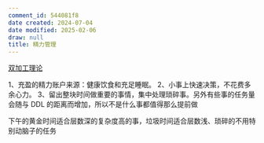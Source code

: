 ```yaml
---
comment_id: 544081f8
date created: 2024-07-04
date modified: 2025-02-06
draw: null
title: 精力管理
---
```

[双加工理论](双加工理论.md)

1、充盈的精力账户来源：健康饮食和充足睡眠。
2、小事上快速决策，不花费多余心力。
3、留出整块时间做重要的事情，集中处理琐碎事。另外有些事的任务量会随与 DDL 的距离而增加，所以不是什么事都值得那么提前做

下午的黄金时间适合层数深的复杂度高的事，垃圾时间适合层数浅、琐碎的不用特别动脑子的任务
